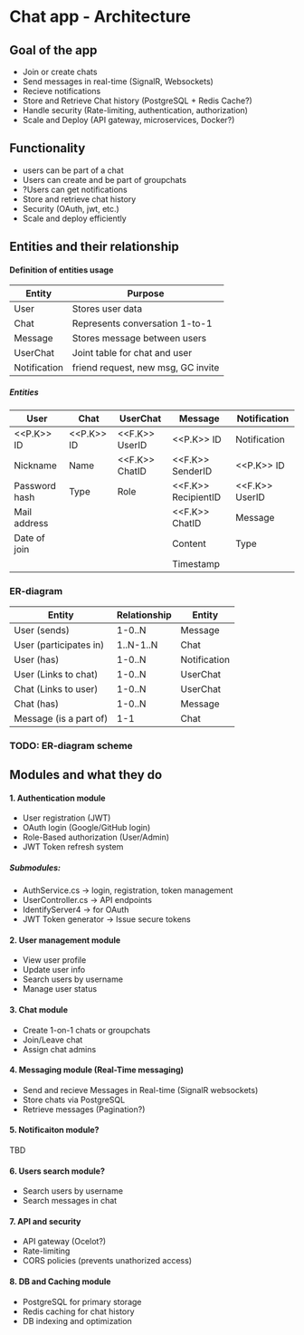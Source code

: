 # Chat app - Architecture
## Goal of the app
- Join or create chats
- Send messages in real-time (SignalR, Websockets)
- Recieve notifications
- Store and Retrieve Chat history (PostgreSQL + Redis Cache?)
- Handle security (Rate-limiting, authentication, authorization)
- Scale and Deploy (API gateway, microservices, Docker?)

## Functionality
- users can be part of a chat
- Users can create and be part of groupchats
- ?Users can get notifications
- Store and retrieve chat history
- Security (OAuth, jwt, etc.)
- Scale and deploy efficiently

## Entities and their relationship
#### Definition of entities usage
|	**Entity**	|	**Purpose**	|
|---------------|---------------|
|User|Stores user data|
|Chat|Represents conversation 1-to-1|
|Message|Stores message between users|
|UserChat|Joint table for chat and user|
|Notification|friend request, new msg, GC invite|

##### Entities

|User|Chat|UserChat|Message|Notification|
|-|-|-|-|-|
|<<P.K>> ID|<<P.K>> ID|<<F.K>> UserID|<<P.K>> ID|Notification|
|Nickname|Name|<<F.K>> ChatID|<<F.K>> SenderID|<<P.K>> ID|
|Password hash|Type|Role|<<F.K>> RecipientID|<<F.K>> UserID|
|Mail address|||<<F.K>> ChatID|Message|
|Date of join|||Content|Type|
||||Timestamp||

### ER-diagram
|Entity|Relationship|Entity|
|-|-|-|
|User (sends)|1-0..N|Message|
|User (participates in)|1..N-1..N|Chat|
|User (has)|1-0..N|Notification|
|User (Links to chat)|1-0..N|UserChat|
|Chat (Links to user)|1-0..N|UserChat|
|Chat (has)| 1-0..N|Message|
|Message (is a part of)|1-1|Chat|

### TODO: ER-diagram scheme

## Modules and what they do
#### 1. Authentication module
- User registration (JWT)
- OAuth login (Google/GitHub login)
- Role-Based authorization (User/Admin)
- JWT Token refresh system

##### Submodules:
- AuthService.cs $\rightarrow$ login, registration, token management
- UserController.cs $\rightarrow$ API endpoints
- IdentifyServer4 $\rightarrow$ for OAuth
- JWT Token generator $\rightarrow$ Issue secure tokens

#### 2. User management module
- View user profile
- Update user info
- Search users by username
- Manage user status

#### 3. Chat module
- Create 1-on-1 chats or groupchats
- Join/Leave chat
- Assign chat admins

#### 4. Messaging module (Real-Time messaging)
- Send and recieve Messages in Real-time (SignalR websockets)
- Store chats via PostgreSQL
- Retrieve messages (Pagination?)

#### 5. Notificaiton module?
TBD

#### 6. Users search module?
- Search users by username
- Search messages in chat

#### 7. API and security
- API gateway (Ocelot?)
- Rate-limiting
- CORS policies (prevents unathorized access)

#### 8. DB and Caching module
- PostgreSQL for primary storage
- Redis caching for chat history
- DB indexing and optimization




